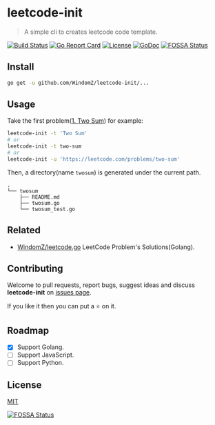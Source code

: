 # leetcode-init

> A simple cli to creates leetcode code template.

[![Build Status](https://travis-ci.org/WindomZ/leetcode-init.svg?branch=master)](https://travis-ci.org/WindomZ/leetcode-init)
[![Go Report Card](https://goreportcard.com/badge/github.com/WindomZ/leetcode-init)](https://goreportcard.com/report/github.com/WindomZ/leetcode-init)
[![License](https://img.shields.io/badge/license-MIT-brightgreen.svg)](https://opensource.org/licenses/MIT)
[![GoDoc](https://godoc.org/github.com/WindomZ/leetcode-init/leetcode?status.svg)](https://godoc.org/github.com/WindomZ/leetcode-init/leetcode)
[![FOSSA Status](https://app.fossa.io/api/projects/git%2Bgithub.com%2FWindomZ%2Fleetcode-init.svg?type=shield)](https://app.fossa.io/projects/git%2Bgithub.com%2FWindomZ%2Fleetcode-init?ref=badge_shield)

## Install
```bash
go get -u github.com/WindomZ/leetcode-init/...
```

## Usage
Take the first problem([1. Two Sum](https://leetcode.com/problems/two-sum/description/)) for example: 

```bash
leetcode-init -t 'Two Sum'
# or
leetcode-init -t two-sum
# or
leetcode-init -u 'https://leetcode.com/problems/two-sum'
```

Then, a directory(name `twosum`) is generated under the current path.

```
.
└── twosum
    ├── README.md
    ├── twosum.go
    └── twosum_test.go
```

## Related

- [WindomZ/leetcode.go](https://github.com/WindomZ/leetcode.go) LeetCode Problem's Solutions(Golang).

## Contributing

Welcome to pull requests, report bugs, suggest ideas and discuss 
**leetcode-init** on [issues page](https://github.com/WindomZ/leetcode-init/issues).

If you like it then you can put a :star: on it.

## Roadmap

- [x] Support Golang.
- [ ] Support JavaScript.
- [ ] Support Python.

## License

[MIT](https://github.com/WindomZ/leetcode-init/blob/master/LICENSE)


[![FOSSA Status](https://app.fossa.io/api/projects/git%2Bgithub.com%2FWindomZ%2Fleetcode-init.svg?type=large)](https://app.fossa.io/projects/git%2Bgithub.com%2FWindomZ%2Fleetcode-init?ref=badge_large)
